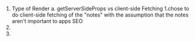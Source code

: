 1. Type of Render
    a. getServerSideProps vs client-side Fetching
        1.chose to do client-side fetching of the "notes" with the assumption that the notes aren't important to apps SEO
2. 
3.
